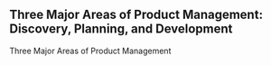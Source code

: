 ## Three Major Areas of Product Management: Discovery, Planning, and Development
Three Major Areas of Product Management
